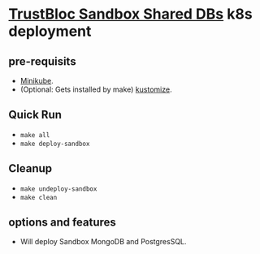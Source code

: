# [TrustBloc Sandbox Shared DBs]() k8s deployment #


## pre-requisits
* [Minikube](https://minikube.sigs.k8s.io/docs/start/).
* (Optional: Gets installed by make) [kustomize](https://kubectl.docs.kubernetes.io/installation/kustomize/).

## Quick Run
* `make all`
* `make deploy-sandbox`

## Cleanup
* `make undeploy-sandbox`
* `make clean`

## options and features
* Will deploy Sandbox MongoDB and PostgresSQL.
